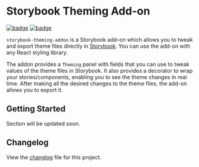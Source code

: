 # Storybook Theming Add-on

[![badge](https://raw.githubusercontent.com/storybookjs/brand/master/badge/badge-storybook.svg)](https://storybook.js.org/) [![badge](https://badgen.net/badge/eslint/airbnb/ff5a5f?icon=airbnb)](https://github.com/airbnb/javascript)

`storybook-theming-addon` is a Storybook add-on which allows you to tweak and export theme files directly in [Storybook](https://storybook.js.org). You can use the add-on with any React styling library.

The addon provides a `Theming` panel with fields that you can use to tweak values of the theme files in Storybook. It also provides a decorator to wrap your stories/components, enabling you to see the theme changes in real time. After making all the desired changes to the theme files, the add-on allows you to export it.

## Getting Started

Section will be updated soon.

## Changelog

View the [changlog](./CHANGELOG.md) file for this project. 
